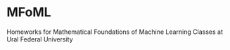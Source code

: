 # MFoML
Homeworks for Mathematical Foundations of Machine Learning Classes at Ural Federal University
